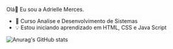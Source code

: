 Olá👋  Eu sou a Adrielle Merces.

- 🌱 Curso Analise e Desenvolvimento de Sistemas
-  💡 Estou iniciando aprendizado em HTML, CSS e Java Script 

![Anurag's GitHub stats](https://github-readme-stats.vercel.app/api?username=adriellemerces&show_icons=true&bg_color=00000000)
